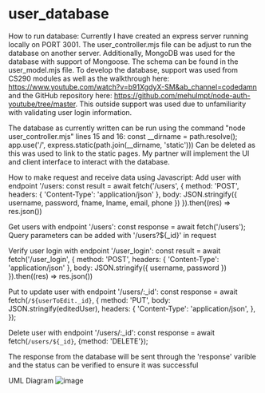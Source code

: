 # user_database

How to run database:
Currently I have created an express server running locally on PORT 3001. The user_controller.mjs
file can be adjust to run the database on another server. Additionally, MongoDB was used for the 
database with support of Mongoose. The schema can be found in the user_model.mjs file. To develop
the database, support was used from CS290 modules as well as the walkthrough here:
https://www.youtube.com/watch?v=b91XgdyX-SM&ab_channel=codedamn and the GitHub repository here:
https://github.com/mehulmpt/node-auth-youtube/tree/master. This outside support was used due to unfamiliarity
with validating user login information.

The database as currently written can be run using the command "node user_controller.mjs" lines 15 and 16:
const __dirname = path.resolve();
app.use('/', express.static(path.join(__dirname, 'static')))
Can be deleted as this was used to link to the static pages. My partner will implement the UI and client interface
to interact with the database.


How to make request and receive data using Javascript:
Add user with endpoint '/users:
const result = await fetch('/users', {
					method: 'POST',
					headers: {
						'Content-Type': 'application/json'
					},
					body: JSON.stringify({
						username,
						password,
                        fname,
                        lname,
                        email,
                        phone
					})
				}).then((res) => res.json())

Get users with endpoint '/users':
const response = await fetch('/users');
Query parameters can be added with '/users?${_id}' in request

Verify user login with endpoint '/user_login':
const result = await fetch('/user_login', {
					method: 'POST',
					headers: {
						'Content-Type': 'application/json'
					},
					body: JSON.stringify({
						username,
						password
					})
				}).then((res) => res.json())

Put to update user with endpoint '/users/:_id':
 const response = await fetch(`/${userToEdit._id}`, {
            method: 'PUT',
            body: JSON.stringify(editedUser),
            headers: {
                'Content-Type': 'application/json',
            },
        });

Delete user with endpoint '/users/:_id':
const response = await fetch(`/users/${_id}`, {method: 'DELETE'});

The response from the database will be sent through the 'response' varible and the status can be verified to ensure it was successful


UML Diagram
![image](https://github.com/chambbri/user_database/assets/81598075/7ca9493b-59c4-4dde-977e-b53a70794d31)





